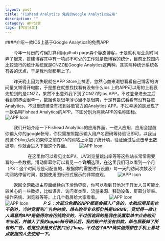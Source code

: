 ```yaml
---
layout: post
title: "Fishead Analytics 免费的Google Analytics应用"
description: ""
category: APP分享
tags: [内容分享]
---
```



####介绍一款IOS上基于Google Analytics的免费APP<link href="http://mrbackkom.github.io/assets/themes/twitter/public/stylesheets/GoogleAnalyticsAPP.css" rel="stylesheet"></link>

　　今年一月份的时候打算利用github page弄个静态博客，于是就利用业余时间弄了起来，搭建博客其中有一项必不可少的工作就是做博客的统计，目前比较国内比较流行的统计系统就是CNZZ和Google Analytics这两种。其实两种统计系统各有各的优点，于是我也就都用上了。


　　昨天晚上因为失眠就在APP Store上神游，忽然心血来潮想看看自己博客的访问量又懒得开电脑，于是想在就想找找看有没有什么ios 上的APP可以用的上我衰先想到的是CNZZ，果然不出意外我下到了CNZZ的ios APP，不过登录进去之后看到的界面很单一，数据也是很单薄心里不是很爽，于是有尝试看看有没有谷歌Analytics，不过很遗憾没有找到谷歌官方的Analytics APP。不过幸运的是发现了一款名叫Fishead Analytics的APP。下图分别为两款APP的名称图标。
　　![APP Icon](http://mrbackkomspace.u.qiniudn.com/IMG_4036.PNG)


　　我们开始介绍一下Fishead Analytics的应用界面，一进入应用，应用会提醒你输入你的google帐号，你只需按照提示输入用户名密码等待验证即可，以我当前这个blog为例如果你之前在GA的网站上添加了统计项，验证通过后点击拳王数据项，你就会进入下面这个界面。
　　![APP Icon](http://mrbackkomspace.u.qiniudn.com/IMG_4037.PNG)

　　　
　　在这里你可以看见比如PV、UV浏览量跳出率等等这些站长常常需要看的一些数据。滑动屏幕你可以看见一个**详细**选项，在这里我们可以看到一个月（PS：这个时间段是可配置的，根据你的需要进行设置）每一天的访问次数及平均网站停留时间，数据使用图标形式展示的非常直观。
　　![APP Icon](http://mrbackkomspace.u.qiniudn.com/IMG_4049.PNG)

　　返回全网数据主界面继续向下滑动界面，你可以看到其他对于开发人员可能比较关心的一些数据，比如语言、访问者类型、流量来源、移动设备、屏幕分辨率、操作系统、浏览器等等。上几个截屏给大家看看。
　　![APP Icon](http://mrbackkomspace.u.qiniudn.com/IMG_4042.PNG)
　　![APP Icon](http://mrbackkomspace.u.qiniudn.com/IMG_4041.PNG)　
　　***ＰＳ：大部分免费的APP都是会植入广告的，本款应用其实也不例外，当时我看到广告的时候，想去购买专业版价格是18RMB，我觉得一款让人满意的APP是值得你去花钱购买的，不过很诡异的是我在设置菜单中点击购买专业版，并输入了我的apple帐号确认后，我的账户并没有扣款，却也屏蔽掉了所有的广告，感觉应该是支付接口出了bug。不过这个APP确实值得想在手机上看站点数据的人去使用一下。***　